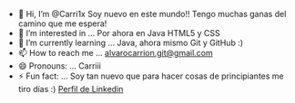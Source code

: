 - 👋 Hi, I’m @Carri1x   Soy nuevo en este mundo!! Tengo muchas ganas del camino que me espera! 
- 👀 I’m interested in ... Por ahora en Java HTML5 y CSS 
- 🌱 I’m currently learning ... Java, ahora mismo Git y GitHub :)
- 📫 How to reach me ... alvarocarrion.git@gmail.com  
- 😄 Pronouns: ... Carriii
- ⚡ Fun fact: ... Soy tan nuevo que para hacer cosas de principiantes me tiro días :)
    <a href="www.linkedin.com/in/álvarocarrión">Perfil de Linkedin</a>
<!---
Carri1x/Carri1x is a ✨ special ✨ repository because its `README.md` (this file) appears on your GitHub profile.
You can click the Preview link to take a look at your changes.
--->
